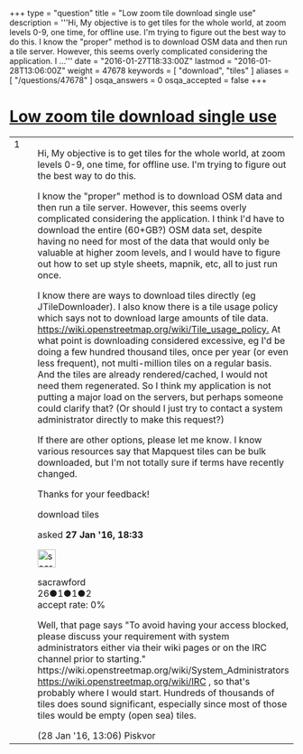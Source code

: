 +++
type = "question"
title = "Low zoom tile download single use"
description = '''Hi, My objective is to get tiles for the whole world, at zoom levels 0-9, one time, for offline use. I&#x27;m trying to figure out the best way to do this. I know the &quot;proper&quot; method is to download OSM data and then run a tile server. However, this seems overly complicated considering the application. I ...'''
date = "2016-01-27T18:33:00Z"
lastmod = "2016-01-28T13:06:00Z"
weight = 47678
keywords = [ "download", "tiles" ]
aliases = [ "/questions/47678" ]
osqa_answers = 0
osqa_accepted = false
+++

<div class="headNormal">

# [Low zoom tile download single use](/questions/47678/low-zoom-tile-download-single-use)

</div>

<div id="main-body">

<div id="askform">

<table id="question-table" style="width:100%;">
<colgroup>
<col style="width: 50%" />
<col style="width: 50%" />
</colgroup>
<tbody>
<tr>
<td style="width: 30px; vertical-align: top"><div class="vote-buttons">
<span id="post-47678-upvote" class="ajax-command post-vote up" rel="nofollow" title="I like this post (click again to cancel)"> </span>
<div id="post-47678-score" class="post-score" title="current number of votes">
1
</div>
<span id="post-47678-downvote" class="ajax-command post-vote down" rel="nofollow" title="I dont like this post (click again to cancel)"> </span> <span id="favorite-mark" class="ajax-command favorite-mark" rel="nofollow" title="mark/unmark this question as favorite (click again to cancel)"> </span>
<div id="favorite-count" class="favorite-count">
&#10;</div>
</div></td>
<td><div id="item-right">
<div class="question-body">
<p>Hi, My objective is to get tiles for the whole world, at zoom levels 0-9, one time, for offline use. I'm trying to figure out the best way to do this.</p>
<p>I know the "proper" method is to download OSM data and then run a tile server. However, this seems overly complicated considering the application. I think I'd have to download the entire (60+GB?) OSM data set, despite having no need for most of the data that would only be valuable at higher zoom levels, and I would have to figure out how to set up style sheets, mapnik, etc, all to just run once.</p>
<p>I know there are ways to download tiles directly (eg JTileDownloader). I also know there is a tile usage policy which says not to download large amounts of tile data. <a href="https://wiki.openstreetmap.org/wiki/Tile_usage_policy.">https://wiki.openstreetmap.org/wiki/Tile_usage_policy.</a> At what point is downloading considered excessive, eg I'd be doing a few hundred thousand tiles, once per year (or even less frequent), not multi-million tiles on a regular basis. And the tiles are already rendered/cached, I would not need them regenerated. So I think my application is not putting a major load on the servers, but perhaps someone could clarify that? (Or should I just try to contact a system administrator directly to make this request?)</p>
<p>If there are other options, please let me know. I know various resources say that Mapquest tiles can be bulk downloaded, but I'm not totally sure if terms have recently changed.</p>
<p>Thanks for your feedback!</p>
</div>
<div id="question-tags" class="tags-container tags">
<span class="post-tag tag-link-download" rel="tag" title="see questions tagged &#39;download&#39;">download</span> <span class="post-tag tag-link-tiles" rel="tag" title="see questions tagged &#39;tiles&#39;">tiles</span>
</div>
<div id="question-controls" class="post-controls">
&#10;</div>
<div class="post-update-info-container">
<div class="post-update-info post-update-info-user">
<p>asked <strong>27 Jan '16, 18:33</strong></p>
<img src="https://secure.gravatar.com/avatar/710db8195bd1bae2793a15ec42aa538d?s=32&amp;d=identicon&amp;r=g" class="gravatar" width="32" height="32" alt="sacrawford&#39;s gravatar image" />
<p><span>sacrawford</span><br />
<span class="score" title="26 reputation points">26</span><span title="1 badges"><span class="badge1">●</span><span class="badgecount">1</span></span><span title="1 badges"><span class="silver">●</span><span class="badgecount">1</span></span><span title="2 badges"><span class="bronze">●</span><span class="badgecount">2</span></span><br />
<span class="accept_rate" title="Rate of the user&#39;s accepted answers">accept rate:</span> <span title="sacrawford has no accepted answers">0%</span></p>
</div>
</div>
<div id="comments-container-47678" class="comments-container">
<span id="47704"></span>
<div id="comment-47704" class="comment">
<div id="post-47704-score" class="comment-score">
&#10;</div>
<div class="comment-text">
<p>Well, that page says "To avoid having your access blocked, please discuss your requirement with system administrators either via their wiki pages or on the IRC channel prior to starting." https://wiki.openstreetmap.org/wiki/System_Administrators <a href="https://wiki.openstreetmap.org/wiki/IRC">https://wiki.openstreetmap.org/wiki/IRC</a> , so that's probably where I would start. Hundreds of thousands of tiles does sound significant, especially since most of those tiles would be empty (open sea) tiles.</p>
</div>
<div id="comment-47704-info" class="comment-info">
<span class="comment-age">(28 Jan '16, 13:06)</span> <span class="comment-user userinfo">Piskvor</span>
</div>
</div>
</div>
<div id="comment-tools-47678" class="comment-tools">
&#10;</div>
<div class="clear">
&#10;</div>
<div id="comment-47678-form-container" class="comment-form-container">
&#10;</div>
<div class="clear">
&#10;</div>
</div></td>
</tr>
</tbody>
</table>

</div>

</div>

